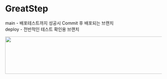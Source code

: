 # GreatStep

main - 배포테스트까지 성공시 Commit 후 배포되는 브랜치 <br>
deploy - 전반적인 테스트 확인용 브랜치

<a href="https://github.com/devxb/gitanimals">
  <img src="https://render.gitanimals.org/lines/{chounjae}?pet-id=1" width="1000" height="120"/>
</a>

